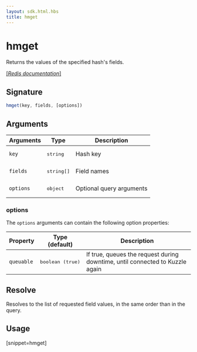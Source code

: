 ```yaml
---
layout: sdk.html.hbs
title: hmget
---
```


# hmget

Returns the values of the specified hash's fields.

[[_Redis documentation_]](https://redis.io/commands/hmget)

## Signature

```js
hmget(key, fields, [options])

```

## Arguments

| Arguments    | Type    | Description |
|--------------|---------|-------------|
| `key` | <pre>string</pre> | Hash key |
| `fields` | <pre>string[]</pre> | Field names |
| ``options`` | <pre>object</pre> | Optional query arguments |

### options

The `options` arguments can contain the following option properties:

| Property   | Type (default)   | Description                       |
| ---------- | ------- | --------------------------------- |
| `queuable` | <pre>boolean (true)</pre> | If true, queues the request during downtime, until connected to Kuzzle again |

## Resolve

Resolves to the list of requested field values, in the same order than in the query.

## Usage

[snippet=hmget]
